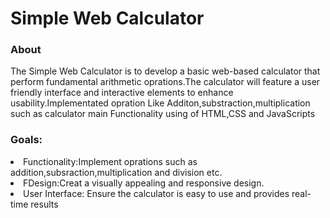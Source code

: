 <h1>Simple Web Calculator</h1>
<h3>About</h3>
<p>The Simple Web Calculator is to develop a basic web-based calculator that perform fundamental arithmetic oprations.The calculator will feature a user friendly interface and interactive elements to enhance usability.Implementated opration Like Additon,substraction,multiplication such as calculator main Functionality using of HTML,CSS and JavaScripts </p>
<h3>Goals:</h3>
<li>Functionality:Implement oprations such as addition,subsraction,multiplication and division etc.</li>
<li>FDesign:Creat a visually appealing and responsive design.</li>
<li>User Interface: Ensure the calculator is easy to use and provides real-time results</li>
